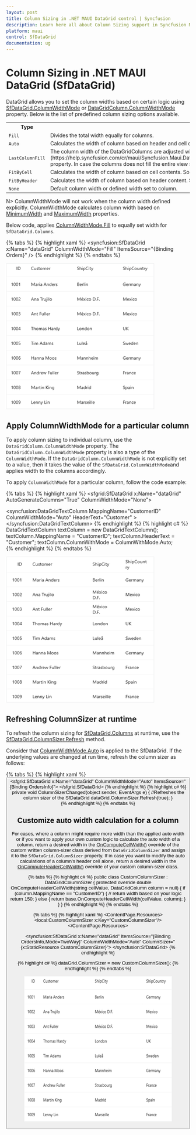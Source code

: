 ```yaml
---
layout: post
title: Column Sizing in .NET MAUI DataGrid control | Syncfusion
description: Learn here all about Column Sizing support in Syncfusion MAUI DataGrid (SfDataGrid) control and more.
platform: maui
control: SfDataGrid
documentation: ug
---
```


# Column Sizing in .NET MAUI DataGrid (SfDataGrid)

DataGrid allows you to set the column widths based on certain logic using [SfDataGrid.ColumnWidthMode](https://help.syncfusion.com/cr/maui/Syncfusion.Maui.DataGrid.SfDataGrid.html#Syncfusion_Maui_DataGrid_SfDataGrid_ColumnWidthMode) or [DataGridColumn.ColumnWidthMode](https://help.syncfusion.com/cr/maui/Syncfusion.Maui.DataGrid.DataGridColumn.html#Syncfusion_Maui_DataGrid_DataGridColumn_ColumnWidthMode) property. Below is the list of predefined column sizing options available.

<table>
<tr>
<th>
Type
</th>
<th>
Column width
</th>
</tr>
<tr>
<td>
<code>Fill</code>
</td>
<td>
Divides the total width equally for columns. 
</td>
</tr>
<tr>
<td>
<code>Auto</code>
</td>
<td>
Calculates the width of column based on header and cell contents. So that header and cell content’s are not truncated.  
</td>
</tr>
<tr>
<td>
<code>LastColumnFill</code>
</td>
<td>
The column width of the DataGridColumns are adjusted with respect to [SfDataGrid.DefaultColumnWidth](https://help.syncfusion.com/cr/maui/Syncfusion.Maui.DataGrid.SfDataGrid.html#Syncfusion_Maui_DataGrid_SfDataGrid_DefaultColumnWidth) property. In case the columns does not fill the entire view space, width of the last column fills the unoccupied space in the view.
</td>
</tr>
<tr>
<td>
<code>FitByCell</code>
</td>
<td>
Calculates the width of column based on cell contents. So that cell content’s are not truncated.  
</td>
</tr>
<tr>
<td>
<code>FitByHeader</code>
</td>
<td>
Calculates the width of column based on header content. So that header content is not truncated.  
</td>
</tr>
<tr>
<td>
<code>None</code>
</td>
<td>
Default column width or defined width set to column.
</td>
</tr>
</table>

N> ColumnWidthMode will not work when the column width defined explicitly. ColumnWidthMode calculates column width based on [MinimumWidth](https://help.syncfusion.com/cr/maui/Syncfusion.Maui.DataGrid.DataGridColumn.html#Syncfusion_Maui_DataGrid_DataGridColumn_MinimumWidth) and [MaximumWidth](https://help.syncfusion.com/cr/maui/Syncfusion.Maui.DataGrid.DataGridColumn.html#Syncfusion_Maui_DataGrid_DataGridColumn_MaximumWidth) properties.

Below code, applies [ColumnWidthMode.Fill](https://help.syncfusion.com/cr/maui/Syncfusion.Maui.DataGrid.SfDataGrid.html#Syncfusion_Maui_DataGrid_SfDataGrid_DefaultColumnWidth) to equally set width for `SfDataGrid.Columns`.

{% tabs %}
{% highlight xaml %}
<syncfusion:SfDataGrid  x:Name="dataGrid"
                        ColumnWidthMode="Fill"
                        ItemsSource="{Binding Orders}" />
{% endhighlight %}
{% endtabs %}

![Fill column width mode in .NET MAUI DataGrid](Images\column-sizing\maui-datagrid-fill-column-width-mode.png)


## Apply ColumnWidthMode for a particular column

To apply column sizing to individual column, use the `DataGridColumn.ColumnWidthMode` property. The `DataGridColumn.ColumnWidthMode` property is also a type of the `ColumnWidthMode`. If the `DataGridColumn.ColumnWidthMode` is not explicitly set to a value, then it takes the value of the `SfDataGrid.ColumnWidthMode`and applies width to the columns accordingly.

To apply `ColumnWidthMode` for a particular column, follow the code example:

{% tabs %}
{% highlight xaml %}
<sfgrid:SfDataGrid x:Name="dataGrid"
                   AutoGenerateColumns="True"
                   ColumnWidthMode="None">

   <syncfusion:DataGridTextColumn MappingName="CustomerID" ColumnWidthMode="Auto" HeaderText="Customer" ></syncfusion:DataGridTextColumn>
{% endhighlight %}
{% highlight c# %}
DataGridTextColumn textColumn = new DataGridTextColumn();
textColumn.MappingName = "CustomerID";
textColumn.HeaderText = "Customer";
textColumn.ColumnWithMode = ColumnWithMode.Auto;  
{% endhighlight %}
{% endtabs %}

![Invididual column width mode in .NET MAUI DataGrid](Images\column-sizing\maui-datagrid-invididual-column-width-mode.png)

## Refreshing ColumnSizer at runtime

To refresh the column sizing for [SfDataGrid.Columns](https://help.syncfusion.com/cr/maui/Syncfusion.Maui.DataGrid.SfDataGrid.html#Syncfusion_Maui_DataGrid_SfDataGrid_Columns) at runtime, use the [SfDataGrid.ColumnSizer.Refresh](https://help.syncfusion.com/cr/maui/Syncfusion.Maui.DataGrid.DataGridColumnSizer.html#Syncfusion_Maui_DataGrid_DataGridColumnSizer_Refresh_System_Boolean_) method.

Consider that [ColumnWidthMode.Auto](https://help.syncfusion.com/cr/maui/Syncfusion.Maui.DataGrid.ColumnWidthMode.html#Syncfusion_Maui_DataGrid_ColumnWidthMode_Auto) is applied to the SfDataGrid. If the underlying values are changed at run time, refresh the column sizer as follows:

{% tabs %}
{% highlight xaml %}    
<StackLayout HorizontalOptions="Center" 
             Orientation="Vertical">
    <Button x:Name="button"
            Text="Refresh ColumnSizer"
            HeightRequest="100"
            HorizontalOptions="Center"
            Clicked="ColumnSizerChanged"/>
<sfgrid:SfDataGrid x:Name="dataGrid"
                   ColumnWidthMode="Auto"
                   ItemsSource="{Binding OrdersInfo}">
</sfgrid:SfDataGrid>
</StackLayout>
{% endhighlight %}
{% highlight c# %}  
private void ColumnSizerChanged(object sender, EventArgs e)
{
    //Refreshes the column sizer of the SfDataGrid
    dataGrid.ColumnSizer.Refresh(true);
}    
{% endhighlight %}
{% endtabs %} 
 

## Customize auto width calculation for a column

For cases, where a column might require more width than the applied auto width or if you want to apply your own custom logic to calculate the auto width of a column, return a desired width in the [OnComputeCellWidth()](https://help.syncfusion.com/cr/maui/Syncfusion.Maui.DataGrid.DataGridColumnSizer.html#Syncfusion_Maui_DataGrid_DataGridColumnSizer_OnComputeCellWidth_Syncfusion_Maui_DataGrid_DataGridColumn_System_String_) override of the custom written column-sizer class derived from `DataGridColumnSizer` and assign it to the `SfDataGrid.ColumnSizer` property.
If in case you want to modify the auto calculations of a column's header cell alone, return a desired width in the [OnComputeHeaderCellWidth()](https://help.syncfusion.com/cr/maui/Syncfusion.Maui.DataGrid.DataGridColumnSizer.html#Syncfusion_Maui_DataGrid_DataGridColumnSizer_OnComputeHeaderCellWidth_System_String_Syncfusion_Maui_DataGrid_DataGridColumn_) override of your custom column-sizer class.

{% tabs %}
{% highlight c# %}
public class CustomColumnSizer : DataGridColumnSizer
{
	protected override double OnComputeHeaderCellWidth(string cellValue, DataGridColumn column = null)
	{
		if (column.MappingName == "CustomerID")
		{
            // return width based on your logic
            return 150;	
		}
		else
		{
			return base.OnComputeHeaderCellWidth(cellValue, column);
		}
	}
}
{% endhighlight %}
{% endtabs %}

{% tabs %}
{% highlight xaml %}
<ContentPage.Resources>
    <local:CustomColumnSizer x:Key="CustomColumnSizer"/>
</ContentPage.Resources>

<syncfusion:SfDataGrid x:Name="dataGrid"
                        ItemsSource="{Binding OrdersInfo,Mode=TwoWay}"
                        ColumnWidthMode="Auto"
                        ColumnSizer="{x:StaticResource CustomColumnSizer}">
</syncfusion:SfDataGrid>
{% endhighlight %}

{% highlight c# %}
dataGrid.ColumnSizer  = new CustomColumnSizer();
{% endhighlight %}
{% endtabs %}

![Customize Auto Width calculation in .NET MAUI DataGrid](Images\column-sizing\maui-datagrid-customize-column-width-calculation.png)